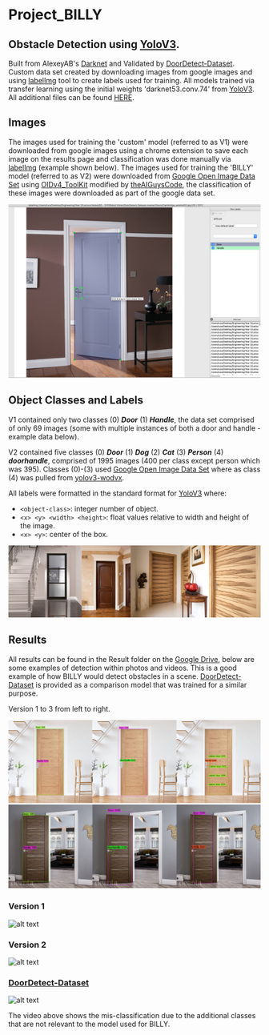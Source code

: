 # Project_BILLY

## Obstacle Detection using <a href="https://pjreddie.com/darknet/yolo/" title="YoloV3">YoloV3</a>. 

Built from AlexeyAB's <a href="https://github.com/AlexeyAB/darknet" title="Darknet">Darknet</a> and Validated by <a href="https://github.com/MiguelARD/DoorDetect-Dataset" title="DoorDetect-Dataset">DoorDetect-Dataset</a>. Custom data set created by downloading images from google images and using <a href="https://github.com/heartexlabs/labelImg" title="labelImg">labelImg</a> tool to create labels used for training. All models trained via transfer learning using the initial weights 'darknet53.conv.74' from <a href="https://pjreddie.com/darknet/yolo/" title="YoloV3">YoloV3</a>. All additional files can be found <a href="https://drive.google.com/drive/folders/1N_Z6B985iYC5AdrLuBfe8XfZSjK0Dq7d?usp=share_link" title="HERE">HERE</a>.

## Images
The images used for training the 'custom' model (referred to as V1) were downloaded from google images using a chrome extension to save each image on the results page and classification was done manually via <a href="https://github.com/heartexlabs/labelImg" title="labelImg">labelImg</a> (example shown below). The images used for training the 'BILLY' model (referred to as V2) were downloaded from <a href="https://storage.googleapis.com/openimages/web/index.html" title="Google Open Image Data Set">Google Open Image Data Set</a> using <a href="https://github.com/EscVM/OIDv4_ToolKit" title="OIDv4_ToolKit">OIDv4_ToolKit</a> modified by <a href="https://github.com/theAIGuysCode/OIDv4_ToolKit" title="theAIGuysCode">theAIGuysCode</a>, the classification of these images were  downloaded as part of the google data set.

![alt text](/readme_figures/DoorClassification.png)

## Object Classes and Labels

V1 contained only two classes (0) ***Door*** (1) ***Handle***, the data set comprised of only 69 images (some with multiple instances of both a door and handle - example data below).

V2 contained five classes (0) ***Door*** (1) ***Dog*** (2) ***Cat*** (3) ***Person*** (4) ***doorhandle***, comprised of 1995 images (400 per class except person which was 395). Classes (0)-(3) used <a href="https://storage.googleapis.com/openimages/web/index.html" title="Google Open Image Data Set">Google Open Image Data Set</a> where as class (4) was pulled from <a href="https://universe.roboflow.com/new-workspace-secnu/yolov3-wodvx/dataset/2" title="yolov3-wodvx">yolov3-wodvx</a>.

All labels were formatted in the standard format for <a href="https://pjreddie.com/darknet/yolo/" title="YoloV3">YoloV3</a> where:
* `<object-class>`: integer number of object.
* `<x> <y> <width> <height>`: float values relative to width and height of the image.
* `<x> <y>`: center of the box.

![alt text](/readme_figures/Samples.png)

## Results

All results can be found in the Result folder on the <a href="https://drive.google.com/drive/folders/1N_Z6B985iYC5AdrLuBfe8XfZSjK0Dq7d?usp=share_link" title="Google Drive">Google Drive</a>, below are some examples of detection within photos and videos. This is a good example of how BILLY would detect obstacles in a scene. <a href="https://github.com/MiguelARD/DoorDetect-Dataset" title="DoorDetect-Dataset">DoorDetect-Dataset</a> is provided as a comparison model that was trained for a similar purpose.

Version 1 to 3 from left to right.

![alt text](/readme_figures/SimpleDoor.png) 
![alt text](/readme_figures/AnotherDoor.png) 

### Version 1
![alt text](/readme_figures/results-v1.gif) 

### Version 2
![alt text](/readme_figures/Results-2.gif) 

### <a href="https://github.com/MiguelARD/DoorDetect-Dataset" title="DoorDetect-Dataset">DoorDetect-Dataset</a>
![alt text](/readme_figures/results-v3.gif)

The video above shows the mis-classification due to the additional classes that are not relevant to the model used for BILLY.

